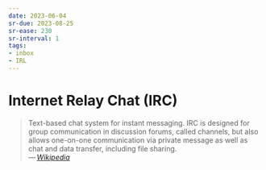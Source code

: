 ```yaml
---
date: 2023-06-04
sr-due: 2023-08-25
sr-ease: 230
sr-interval: 1
tags:
- inbox
- IRL
---
```


# Internet Relay Chat (IRC)

> Text-based chat system for instant messaging. IRC is designed for group
> communication in discussion forums, called channels, but also allows
> one-on-one communication via private message as well as chat and data
> transfer, including file sharing.\
> — <cite>[Wikipedia](https://en.wikipedia.org/wiki/Internet_Relay_Chat)</cite>